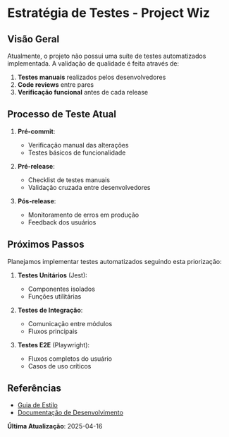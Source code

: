 # Estratégia de Testes - Project Wiz

## Visão Geral

Atualmente, o projeto não possui uma suíte de testes automatizados implementada. A validação de qualidade é feita através de:

1. **Testes manuais** realizados pelos desenvolvedores
2. **Code reviews** entre pares
3. **Verificação funcional** antes de cada release

## Processo de Teste Atual

1. **Pré-commit**:
   - Verificação manual das alterações
   - Testes básicos de funcionalidade

2. **Pré-release**:
   - Checklist de testes manuais
   - Validação cruzada entre desenvolvedores

3. **Pós-release**:
   - Monitoramento de erros em produção
   - Feedback dos usuários

## Próximos Passos

Planejamos implementar testes automatizados seguindo esta priorização:

1. **Testes Unitários** (Jest):
   - Componentes isolados
   - Funções utilitárias

2. **Testes de Integração**:
   - Comunicação entre módulos
   - Fluxos principais

3. **Testes E2E** (Playwright):
   - Fluxos completos do usuário
   - Casos de uso críticos

## Referências

- [Guia de Estilo](../style-guide.md)
- [Documentação de Desenvolvimento](../development.md)

**Última Atualização**: 2025-04-16
